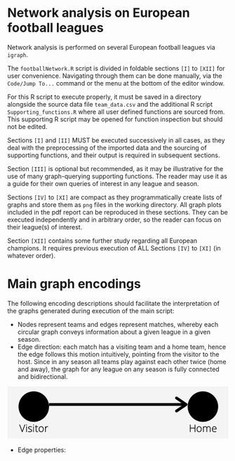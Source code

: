 # Network analysis on European football leagues

Network analysis is performed on several European football leagues via `igraph`.

The `footballNetwork.R` script is divided in foldable sections `[I]` to `[XII]` for user convenience.
Navigating through them can be done manually, via the `Code/Jump To...` command or the menu at the
bottom of the editor window.

For this R script to execute properly, it must be saved in a directory alongside the source data file
`team_data.csv` and the additional R script `Supporting_functions.R` where all user defined functions
are sourced from. This supporting R script may be opened for function inspection but should not be edited.

Sections `[I]` and `[II]` MUST be executed successively in all cases, as they deal with the preprocessing
of the imported data and the sourcing of supporting functions, and their output is required in subsequent
sections.

Section `[III]` is optional but recommended, as it may be illustrative for the use of many graph-querying
supporting functions. The reader may use it as a guide for their own queries of interest in any league
and season.

Sections `[IV]` to `[XI]` are compact as they programmatically create lists of graphs and store them as
`png` files in the working directory. All graph plots included in the pdf report can be reproduced in
these sections. They can be executed independently and in arbitrary order, so the reader can focus on
their league(s) of interest.

Section `[XII]` contains some further study regarding all European champions. It requires previous
execution of ALL Sections `[IV]` to `[XI]` (in whatever order).

# Main graph encodings

The following encoding descriptions should facilitate the interpretation of the graphs generated during execution of the main script:

* Nodes represent teams and edges represent matches, whereby each circular graph conveys information about a given league in a given season.
* Edge direction: each match has a visiting team and a home team, hence the edge follows this motion intuitively, pointing from the visitor to the host. Since in any season all teams play against each other twice (home and away), the graph for any league on any season is fully connected and bidirectional.

![edge_direction](/img/encodings/edge_direction.png)
* Edge properties: 